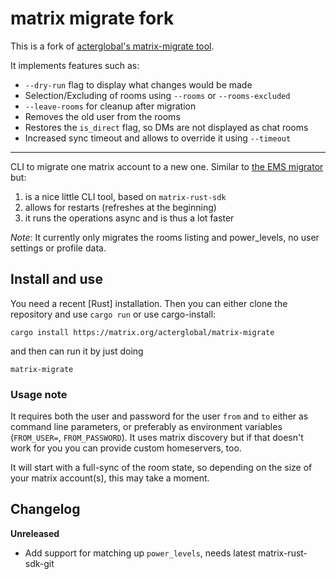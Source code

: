 # matrix migrate fork

This is a fork of [acterglobal's matrix-migrate tool](https://github.com/acterglobal/matrix-migrate).

It implements features such as:
- `--dry-run` flag to display what changes would be made
- Selection/Excluding of rooms using `--rooms` or `--rooms-excluded`
- `--leave-rooms` for cleanup after migration
 - Removes the old user from the rooms
 - Restores the `is_direct` flag, so DMs are not displayed as chat rooms
- Increased sync timeout and allows to override it using `--timeout`

---

CLI to migrate one matrix account to a new one. Similar to [the EMS migrator][ems tool] but:

1. is a nice little CLI tool, based on `matrix-rust-sdk`
2. allows for restarts (refreshes at the beginning)
3. it runs the operations async and is thus a lot faster

_Note_:
It currently only migrates the rooms listing and power_levels, no user settings or profile data.

## Install and use

You need a recent [Rust] installation. Then you can either clone the repository
and use `cargo run` or use cargo-install:

```
cargo install https://matrix.org/acterglobal/matrix-migrate
```

and then can run it by just doing

```
matrix-migrate
```

### Usage note

It requires both the user and password for the user `from` and `to` either as
command line parameters, or preferably as environment variables (`FROM_USER=`,
`FROM_PASSWORD`). It uses matrix discovery but if that doesn't work for you
you can provide custom homeservers, too.

It will start with a full-sync of the room state, so depending on the size of
your matrix account(s), this may take a moment.

## Changelog

**Unreleased**

- Add support for matching up `power_levels`, needs latest matrix-rust-sdk-git

[ems tool]: https://ems.element.io/tools/matrix-migration

